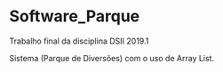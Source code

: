 # Software_Parque 
Trabalho final da disciplina DSII    2019.1

Sistema (Parque de Diversões) com o uso de Array List.
